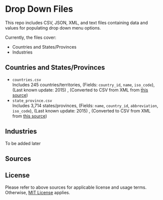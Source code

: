 # Drop Down Files
This repo includes CSV, JSON, XML, and text files containing data and values for populating drop down menu options.

Currently, the files cover:

* Countries and States/Provinces
* Industries

## Countries and States/Provinces

* `countries.csv`<br>Includes 245 countries/territories, (Fields: `country_id`, `name`, `iso_code`), (Last known update: 2015) , (Converted to CSV from XML from [this source](http://launchpadlibrarian.net/48070687/countries_and_states_xml.zip))
* `state_province.csv`<br>Includes 3,714 states/provinces, (Fields: `name`, `country_id`, `abbreviation`, `iso_code`), (Last known update: 2015) , (Converted to CSV from XML from [this source](http://launchpadlibrarian.net/48070687/countries_and_states_xml.zip))

## Industries
To be added later

## Sources

## License
Please refer to above sources for applicable license and usage terms. Otherwise, [MIT License](https://opensource.org/licenses/MIT) applies.